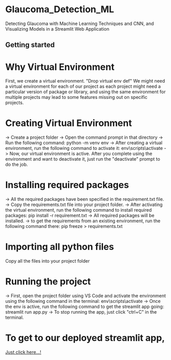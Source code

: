 # Glaucoma_Detection_ML
Detecting Glaucoma with Machine Learning Techniques and CNN, and Visualizing Models in a Streamlit Web Application

## Getting started

# Why Virtual Environment 
First, we create a virtual environment. "Drop virtual env def"
We might need a virtual environment for each of our project as each project might need a particular version of package or library, and using the same environment for multiple projects may lead to some features missing out on specific projects.

# Creating Virtual Environment
-> Create a project folder
-> Open the command prompt in that directory
-> Run the following command:
    python -m venv env
-> After creating a virtual environment, run the following command to activate it:
    env\scripts\activate
-> Now, our virtual environment is active. After you complete using the environment and want to deactivate it, just run the "deactivate" prompt to do the job.

# Installing required packages
-> All the required packages have been specified in the requirement.txt file.
-> Copy the requirements.txt file into your project folder.
-> After activating the virtual environment, run the following command to install required packages:
    pip install -r requirement.txt
-> All required packages will be installed.
-> to get the requirements from an existing environment, run the following command there:
    pip freeze > requirements.txt


# Importing all python files
Copy all the files into your project folder

# Running the project
-> First, open the project folder using VS Code and activate the environment using the following command in the terminal:
    env\scripts\activate
-> Once the env is active, run the following command to get the streamlit app going:
    streamlit run app.py
-> To stop running the app, just click "ctrl+C" in the terminal.


# To get to our deployed streamlit app,
[Just click here...!](https://glaucomadetection.streamlit.app)
